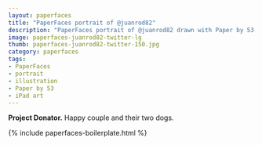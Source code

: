 ```yaml
---
layout: paperfaces
title: "PaperFaces portrait of @juanrod82"
description: "PaperFaces portrait of @juanrod82 drawn with Paper by 53 on an iPad."
image: paperfaces-juanrod82-twitter-lg
thumb: paperfaces-juanrod82-twitter-150.jpg
category: paperfaces
tags: 
- PaperFaces
- portrait
- illustration
- Paper by 53
- iPad art
---
```


**Project Donator.** Happy couple and their two dogs.

{% include paperfaces-boilerplate.html %}